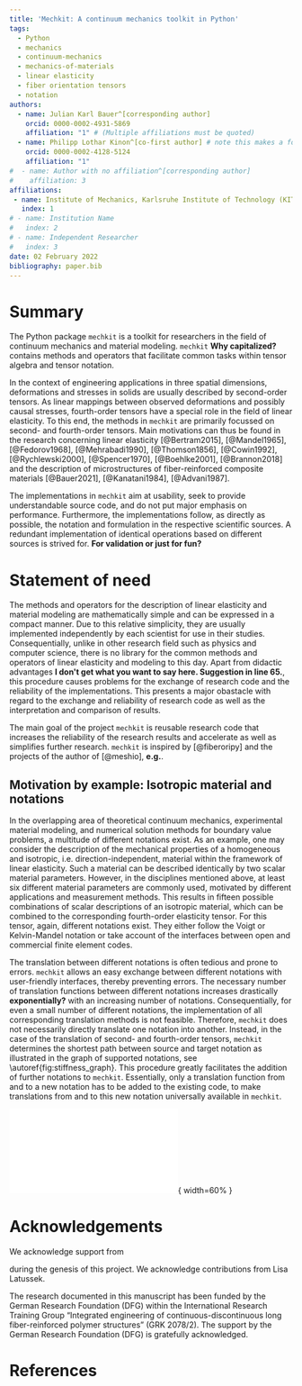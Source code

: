 ```yaml
---
title: 'Mechkit: A continuum mechanics toolkit in Python'
tags:
  - Python
  - mechanics
  - continuum-mechanics
  - mechanics-of-materials
  - linear elasticity
  - fiber orientation tensors
  - notation
authors:
  - name: Julian Karl Bauer^[corresponding author]
    orcid: 0000-0002-4931-5869
    affiliation: "1" # (Multiple affiliations must be quoted)
  - name: Philipp Lothar Kinon^[co-first author] # note this makes a footnote saying 'co-first author', feel free to hand over this item to another author
    orcid: 0000-0002-4128-5124
    affiliation: "1"
#  - name: Author with no affiliation^[corresponding author]
#    affiliation: 3
affiliations:
 - name: Institute of Mechanics, Karlsruhe Institute of Technology (KIT), Germany
   index: 1
# - name: Institution Name
#   index: 2
# - name: Independent Researcher
#   index: 3
date: 02 February 2022
bibliography: paper.bib
---
```


# Summary

The Python package `mechkit` is a toolkit for researchers
in the field of continuum mechanics and material modeling.
`mechkit` **Why capitalized?** contains methods and operators
that facilitate common tasks within tensor algebra and tensor notation.

In the context of engineering applications in three spatial dimensions, deformations and stresses in solids are
usually described by second-order tensors.
As linear mappings between observed deformations and possibly causal stresses,
fourth-order tensors have a special role in the field of linear elasticity.
To this end, the methods in `mechkit` are primarily focussed on second- and fourth-order tensors. Main motivations can thus be found in the research concerning
linear elasticity
[@Bertram2015], [@Mandel1965], [@Fedorov1968], [@Mehrabadi1990], [@Thomson1856],
[@Cowin1992], [@Rychlewski2000], [@Spencer1970], [@Boehlke2001], [@Brannon2018]
and the description of microstructures of fiber-reinforced
composite materials
[@Bauer2021], [@Kanatani1984], [@Advani1987].

The implementations in `mechkit` aim at usability, seek to provide understandable source code,
and do not put major emphasis on performance.
Furthermore, the implementations follow, as directly as possible,
the notation and formulation in the respective scientific sources.
A redundant implementation of identical operations based on different
sources is strived for. **For validation or just for fun?**

# Statement of need

The methods and operators for the description of linear elasticity and material modeling are mathematically simple and can be expressed in a compact manner.
Due to this relative simplicity, they are usually implemented independently by each scientist for use in their studies.
Consequentially, unlike in other research field such as physics and computer science, there is no library for the common methods and operators of linear elasticity and modeling to this day.
Apart from didactic advantages **I don't get what you want to say here. Suggestion in line 65.**, this procedure causes problems for
the exchange of research code and
the reliability of the implementations.
This presents a major obastacle with regard to the exchange and reliability of research code as well as the interpretation and comparison of results.

The main goal of the project `mechkit` is reusable research code that increases the reliability of the research results and
accelerate as well as simplifies further research.
`mechkit` is inspired by [@fiberoripy] and the projects of the author of [@meshio], **e.g.**.

## Motivation by example: Isotropic material and notations

In the overlapping area of theoretical continuum mechanics, experimental
material modeling,
and numerical solution methods for boundary value problems,
a multitude of different notations exist.
As an example, one may consider the description of the mechanical properties of a
homogeneous and isotropic, i.e. direction-independent, material within the framework of linear elasticity.
Such a material can be described identically by two scalar material parameters.
However, in the disciplines mentioned above, at least six different material parameters are commonly used,
motivated by different applications and measurement methods.
This results in fifteen possible combinations of scalar descriptions of an
isotropic material, which can be combined to the corresponding fourth-order elasticity tensor.
For this tensor, again, different notations exist. They either follow the
Voigt or Kelvin-Mandel notation or take account of the interfaces between open and commercial finite element codes.

The translation between different notations is often tedious and prone to errors.
`mechkit` allows an easy exchange between different notations with user-friendly
interfaces, thereby preventing errors.
The necessary number of translation functions between different notations
increases drastically **exponentially?** with an increasing number of notations.
Consequentially, for even a small number of different notations, the implementation of all corresponding translation methods is not feasible.
Therefore, `mechkit` does not necessarily directly translate one notation into another.
Instead, in the case of the translation of second- and fourth-order tensors,
`mechkit` determines the shortest path between source and target notation as illustrated in
the graph of supported notations, see \autoref{fig:stiffness_graph}.
This procedure greatly facilitates the addition of further notations to `mechkit`.
Essentially, only a translation function from and to a new notation has to be added to the existing code, to make translations from and to this new notation universally available in `mechkit`.

![Currently supported notations and translations of fourth-order stiffness tensors.\label{fig:stiffness_graph}](./figures/stiffness_graph.pdf){ width=60% }

# Acknowledgements

We acknowledge support from
<?insert here after contacted?>
during the genesis of this project.
We acknowledge contributions from Lisa Latussek.

The research documented in this manuscript has been funded by the German Research Foundation (DFG) within the International Research Training Group “Integrated engineering of continuous-discontinuous long fiber-reinforced polymer structures” (GRK 2078/2). The support by the German Research Foundation (DFG) is gratefully acknowledged.

# References
